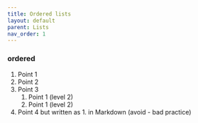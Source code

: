 ```yaml
---
title: Ordered lists
layout: default
parent: Lists
nav_order: 1
---
```


### ordered

 1. Point 1
 2. Point 2
 3. Point 3  
    1.  Point 1 (level 2)
    2.  Point 1 (level 2)
 1. Point 4 but written as  1. in Markdown  (avoid - bad practice)